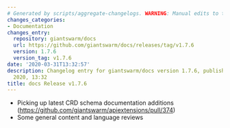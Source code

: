 ```yaml
---
# Generated by scripts/aggregate-changelogs. WARNING: Manual edits to this files will be overwritten.
changes_categories:
- Documentation
changes_entry:
  repository: giantswarm/docs
  url: https://github.com/giantswarm/docs/releases/tag/v1.7.6
  version: 1.7.6
  version_tag: v1.7.6
date: '2020-03-31T13:32:57'
description: Changelog entry for giantswarm/docs version 1.7.6, published on 31 March
  2020, 13:32
title: docs Release v1.7.6
---
```


- Picking up latest CRD schema documentation additions (https://github.com/giantswarm/apiextensions/pull/374)
- Some general content and language reviews
